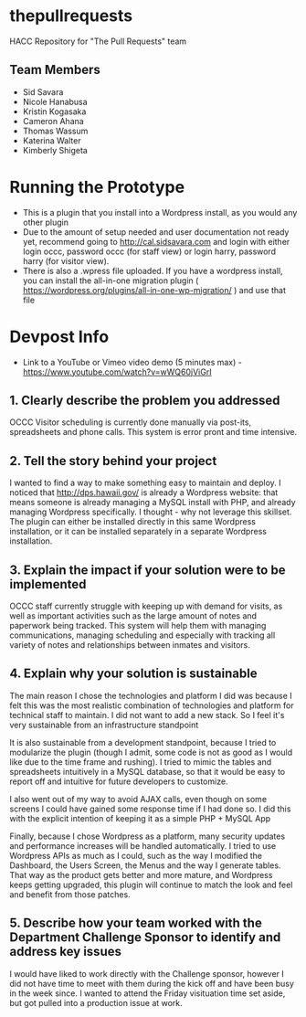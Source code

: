 # thepullrequests
HACC Repository for "The Pull Requests" team

## Team Members

* Sid Savara
* Nicole Hanabusa
* Kristin Kogasaka
* Cameron Ahana
* Thomas Wassum
* Katerina Walter
* Kimberly Shigeta

# Running the Prototype


* This is a plugin that you install into a Wordpress install, as you would any other plugin
* Due to the amount of setup needed and user documentation not ready yet, recommend going to http://cal.sidsavara.com and login with either login occc, password occc (for staff view) or login harry, password harry (for visitor view).  
* There is also a .wpress file uploaded.  If you have a wordpress install, you can install the all-in-one migration plugin ( https://wordpress.org/plugins/all-in-one-wp-migration/ ) and use that file

# Devpost Info

* Link to a YouTube or Vimeo video demo (5 minutes max) - https://www.youtube.com/watch?v=wWQ60jViGrI

## 1. Clearly describe the problem you addressed

OCCC Visitor scheduling is currently done manually via post-its, spreadsheets and phone calls. This system is error pront and time intensive.  

## 2. Tell the story behind your project

I wanted to find a way to make something easy to maintain and deploy. I noticed that http://dps.hawaii.gov/ is already a Wordpress website: that means someone is already managing a MySQL install with PHP, and already managing Wordpress specifically. I thought - why not leverage this skillset.  The plugin can either be installed directly in this same Wordpress installation, or it can be installed separately in a separate Wordpress installation.

## 3. Explain the impact if your solution were to be implemented

OCCC staff currently struggle with keeping up with demand for visits, as well as important activities such as the large amount of notes and paperwork being tracked.  This system will help them with managing communications, managing scheduling and especially with tracking all variety of notes and relationships between inmates and visitors.

## 4. Explain why your solution is sustainable

The main reason I chose the technologies and platform I did was because I felt this was the most realistic combination of technologies and platform for technical staff to maintain. I did not want to add a new stack. So I feel it's very sustainable from an infrastructure standpoint

It is also sustainable from a development standpoint, because I tried to modularize the plugin (though I admit, some code is not as good as I would like due to the time frame and rushing).  I tried to mimic the tables and spreadsheets intuitively in a MySQL database, so that it would be easy to report off and intuitive for future developers to customize.

I also went out of my way to avoid AJAX calls, even though on some screens I could have gained some response time if I had done so. I did this with the explicit intention of keeping it as a simple PHP + MySQL App

Finally, because I chose Wordpress as a platform, many security updates and performance increases will be handled automatically. I tried to use Wordpress APIs as much as I could, such as the way I modified the Dashboard, the Users Screen, the Menus and the way I generate tables.  That way as the product gets better and more mature, and Wordpress keeps getting upgraded, this plugin will continue to match the look and feel and benefit from those patches.

## 5. Describe how your team worked with the Department Challenge Sponsor to identify and address key issues

I would have liked to work directly with the Challenge sponsor, however I did not have time to meet with them during the kick off and have been busy in the week since. I wanted to attend the Friday visituation time set aside, but got pulled into a production issue at work.

